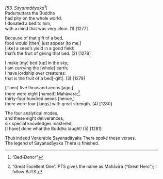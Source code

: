 *\[53. Sayanadāyaka*[^1]*\]*  
Padumuttara the Buddha  
had pity on the whole world.  
I donated a bed to him,  
with a mind that was very clear. (1) \[1277\]

Because of that gift of a bed,  
food would \[then\] just appear \[to me,\]  
\[like\] a seed’s yield in a good field:  
that’s the fruit of giving that bed. (2) \[1278\]

I make \[my\] bed \[up\] in the sky;  
I am carrying the \[whole\] earth;  
I have lordship over creatures:  
that is the fruit of a bed\[-gift\]. (3) \[1279\]

\[Then\] five thousand aeons \[ago,\]  
there were eight \[named\] Mahāvara;[^2]  
thirty-four hundred aeons \[hence,\]  
there were four \[kings\] with great strength. (4) \[1280\]

The four analytical modes,  
and these eight deliverances,  
six special knowledges mastered,  
\[I have\] done what the Buddha taught! (5) \[1281\]

Thus indeed Venerable Sayanadāyaka Thera spoke these verses.  
The legend of Sayanadāyaka Thera is finished.

[^1]: “Bed-Donor”

[^2]: “Great Excellent One”. PTS gives the name as Mahāvīra (“Great
    Hero”); I follow BJTS.
